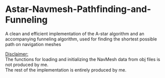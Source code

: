 # Astar-Navmesh-Pathfinding-and-Funneling
A clean and efficient implementation of the A-star algorithm and an accompanying funneling algorithm, used for finding the shortest possible path on navigation meshes

<ins>Disclaimer:</ins></br>
The functions for loading and initializing the NavMesh data from obj files is not produced by me.</br>
The rest of the implementation is entirely produced by me.
